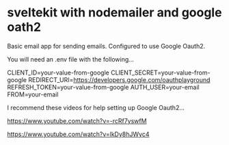 # sveltekit with nodemailer and google oath2

Basic email app for sending emails. Configured to use Google Oauth2.

You will need an .env file with the following...

CLIENT_ID=your-value-from-google
CLIENT_SECRET=your-value-from-google
REDIRECT_URI=https://developers.google.com/oauthplayground
REFRESH_TOKEN=your-value-from-google
AUTH_USER=your-email
FROM=your-email

I recommend these videos for help setting up Google Oauth2...

https://www.youtube.com/watch?v=-rcRf7yswfM

https://www.youtube.com/watch?v=lkDy8hJWyc4
